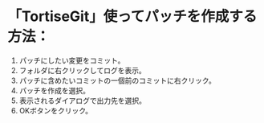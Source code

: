 # 「TortiseGit」使ってパッチを作成する方法：

1. パッチにしたい変更をコミット。
2. フォルダに右クリックしてログを表示。
3. パッチに含めたいコミットの一個前のコミットに右クリック。
4. パッチを作成を選択。
5. 表示されるダイアログで出力先を選択。
6. OKボタンをクリック。
